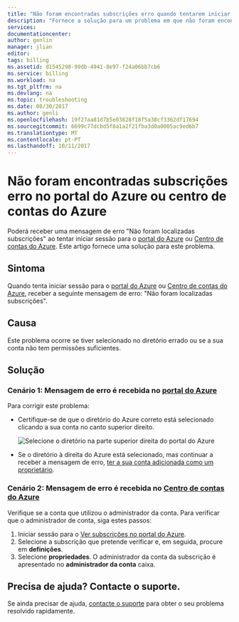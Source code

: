 ```yaml
---
title: "Não foram encontradas subscrições erro quando tentarem iniciar sessão portal do Azure ou centro de contas do Azure | Microsoft Docs"
description: "Fornece a solução para um problema em que não foram encontradas subscrições erro ocorre quando iniciar sessão no portal do Azure ou centro de contas do Azure."
services: 
documentationcenter: 
author: genlin
manager: jlian
editor: 
tags: billing
ms.assetid: d1545298-99db-4941-8e97-f24a06bb7cb6
ms.service: billing
ms.workload: na
ms.tgt_pltfrm: na
ms.devlang: na
ms.topic: troubleshooting
ms.date: 08/30/2017
ms.author: genli
ms.openlocfilehash: 19f27aa81d7b5e03828f18f5a38cf3362df17694
ms.sourcegitcommit: 6699c77dcbd5f8a1a2f21fba3d0a0005ac9ed6b7
ms.translationtype: MT
ms.contentlocale: pt-PT
ms.lasthandoff: 10/11/2017
---
```

# <a name="no-subscriptions-found-error-in-azure-portal-or-azure-account-center"></a>Não foram encontradas subscrições erro no portal do Azure ou centro de contas do Azure

Poderá receber uma mensagem de erro "Não foram localizadas subscrições" ao tentar iniciar sessão para o [portal do Azure](https://portal.azure.com/) ou [Centro de contas do Azure](https://account.windowsazure.com/Subscriptions). Este artigo fornece uma solução para este problema.

## <a name="symptom"></a>Sintoma

Quando tenta iniciar sessão para o [portal do Azure](https://portal.azure.com/) ou [Centro de contas do Azure](https://account.windowsazure.com/Subscriptions), receber a seguinte mensagem de erro: "Não foram localizadas subscrições".

## <a name="cause"></a>Causa

Este problema ocorre se tiver selecionado no diretório errado ou se a sua conta não tem permissões suficientes. 

## <a name="solution"></a>Solução

### <a name="scenario-1-error-message-is-received-in-the-azure-portalhttpsportalazurecom"></a>Cenário 1: Mensagem de erro é recebida no [portal do Azure](https://portal.azure.com)

Para corrigir este problema:

* Certifique-se de que o diretório do Azure correto está selecionado clicando a sua conta no canto superior direito.

  ![Selecione o diretório na parte superior direita do portal do Azure](./media/billing-no-subscriptions-found/directory-switch.png)
* Se o diretório à direita do Azure está selecionado, mas continuar a receber a mensagem de erro, [ter a sua conta adicionada como um proprietário](billing-add-change-azure-subscription-administrator.md).

### <a name="scenario-2-error-message-is-received-in-the-azure-account-centerhttpsaccountwindowsazurecomsubscriptions"></a>Cenário 2: Mensagem de erro é recebida no [Centro de contas do Azure](https://account.windowsazure.com/Subscriptions)

Verifique se a conta que utilizou o administrador da conta. Para verificar que o administrador de conta, siga estes passos:

1. Iniciar sessão para o [Ver subscrições no portal do Azure](https://portal.azure.com/#blade/Microsoft_Azure_Billing/SubscriptionsBlade).
1. Selecione a subscrição que pretende verificar e, em seguida, procure em **definições**.
1. Selecione **propriedades**. O administrador da conta da subscrição é apresentado no **administrador da conta** caixa.  

## <a name="need-help-contact-support"></a>Precisa de ajuda? Contacte o suporte.

Se ainda precisar de ajuda, [contacte o suporte](http://go.microsoft.com/fwlink/?linkid=544831&clcid=0x409) para obter o seu problema resolvido rapidamente. 
